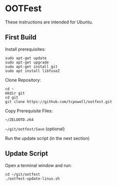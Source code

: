 # OOTFest

These instructions are intended for Ubuntu.

## First Build
Install prerequisites:
```
sudo apt-get update
sudo apt-get upgrade
sudo apt-get install git
sudo apt install libfuse2
```

Clone Repository:
```
cd ~
mkdir git
cd git
git clone https://github.com/tcpowell/ootfest.git
```

Copy Prerequisite Files:

`~/ZELOOTD.z64`

`~/git/ootfest/Save` (optional)

Run the update script (in the next section)


## Update Script
Open a terminal window and run:
```
cd ~/git/ootfest
./ootfest-update-linux.sh
```
